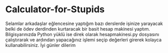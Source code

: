# Calculator-for-Stupids
Selamlar arkadaşlar eğlencesine yaptığım bazı derslerde işinize yarayacak belki de ödev derdinden kurtaracak bir basit hesap makinesi yaptım. Bilgisyarınızda Python yüklü ise direk olarak hesapmakinesi.py dosyasını çalıştırarak ve ardından yapacağınız işlemi seçip değerleri girerek kolayca kullanabilirsiniz. İyi günler dilerim
